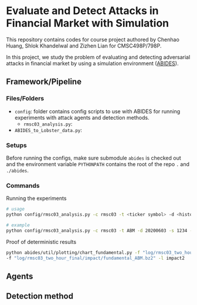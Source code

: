 # Evaluate and Detect Attacks in Financial Market with Simulation
This repository contains codes for course project authored by Chenhao Huang, Shlok Khandelwal and Zizhen Lian for 
CMSC498P/798P.

In this project, we study the problem of evaluating and detecting adversarial attacks in financial market by 
using a simulation environment ([ABIDES](https://github.com/abides-sim/abides)).

## Framework/Pipeline
### Files/Folders   
- `config`: folder contains config scripts to use with ABIDES for running experiments with attack agents and 
detection methods.
    + `rmsc03_analysis.py`: 
- `ABIDES_to_Lobster_data.py`: 

### Setups
Before running the configs, make sure submodule `abides` is checked out and the environment variable `PYTHONPATH` 
contains the root of the repo `.` and `./abides`.

### Commands

Running the experiments
```bash
# usage
python config/rmsc03_analysis.py -c rmsc03 -t <ticker symbol> -d <historical date> -s <seed> -l <log dir>

# example
python config/rmsc03_analysis.py -c rmsc03 -t ABM -d 20200603 -s 1234 -l rmsc03_two_hour_final
```

Proof of deterministic results
```bash
python abides/util/plotting/chart_fundamental.py -f "log/rmsc03_two_hour_new/impact/fundamental_ABM.bz2" -l impact1 \
-f "log/rmsc03_two_hour_final/impact/fundamental_ABM.bz2" -l impact2
```

## Agents



## Detection method

